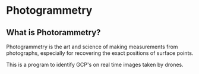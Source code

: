 # Photogrammetry

## What is Photorammetry?

Photogrammetry is the art and science of making measurements from photographs, especially for recovering the exact positions of surface points.

This is a program to identify GCP's on real time images taken by drones.
